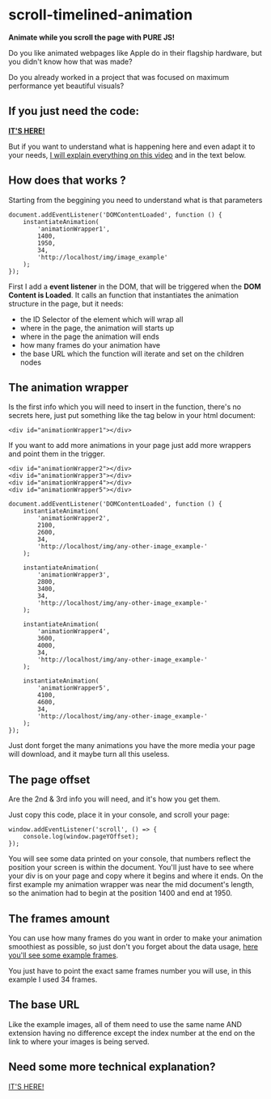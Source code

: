 # scroll-timelined-animation
**Animate while you scroll the page with PURE JS!**

Do you like animated webpages like Apple do in their flagship hardware, but you didn't know how that was made?

Do you already worked in a project that was focused on maximum performance yet beautiful visuals?

## If you just need the code:
**[IT'S HERE!](./example_code.html)**

But if you want to understand what is happening here and even adapt it to your needs, [I will explain everything on this video](/) and in the text below.

## How does that works ?

Starting from the beggining you need to understand what is that parameters

```
document.addEventListener('DOMContentLoaded', function () {  
    instantiateAnimation(
        'animationWrapper1',
        1400,
        1950, 
        34, 
        'http://localhost/img/image_example'
    );
});
```

First I add a **event listener** in the DOM, that will be triggered when the **DOM Content is Loaded**. It calls an function that instantiates the animation structure in the page, but it needs:

* the ID Selector of the element which will wrap all
* where in the page, the animation will starts up
* where in the page the animation will ends
* how many frames do your animation have
* the base URL which the function will iterate and set on the children nodes

## The animation wrapper

Is the first info which you will need to insert in the function, there's no secrets here, just put something like the tag below in your html document:

`<div id="animationWrapper1"></div>`

If you want to add more animations in your page just add more wrappers and point them in the trigger.

```
<div id="animationWrapper2"></div>
<div id="animationWrapper3"></div>
<div id="animationWrapper4"></div>
<div id="animationWrapper5"></div>
```

```
document.addEventListener('DOMContentLoaded', function () {  
    instantiateAnimation(
        'animationWrapper2',
        2100,
        2600, 
        34, 
        'http://localhost/img/any-other-image_example-'
    );

    instantiateAnimation(
        'animationWrapper3',
        2800,
        3400, 
        34, 
        'http://localhost/img/any-other-image_example-'
    );
    
    instantiateAnimation(
        'animationWrapper4',
        3600,
        4000, 
        34, 
        'http://localhost/img/any-other-image_example-'
    );
    
    instantiateAnimation(
        'animationWrapper5',
        4100,
        4600, 
        34, 
        'http://localhost/img/any-other-image_example-'
    );
});
```

Just dont forget the many animations you have the more media your page will download, and it maybe turn all this useless.

## The page offset

Are the 2nd & 3rd info you will need, and it's how you get them.

Just copy this code, place it in your console, and scroll your page:

```
window.addEventListener('scroll', () => { 
    console.log(window.pageYOffset);
});
```

You will see some data printed on your console, that numbers reflect the position your screen is within the document. You'll just have to see where your div is on your page and copy where it begins and where it ends. On the first example my animation wrapper was near the mid document's length, so the animation had to begin at the position 1400 and end at 1950.


## The frames amount

You can use how many frames do you want in order to make your animation smoothiest as possible, so just don't you forget about the data usage, [here you'll see some example frames](./img).

You just have to point the exact same frames number you will use, in this example I used 34 frames.

## The base URL

Like the example images, all of them need to use the same name AND extension having no difference except the index number at the end on the link to where your images is being served.

## Need some more technical explanation?
[IT'S HERE!](./docs/more_technical_explanation.md)